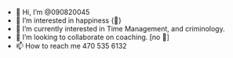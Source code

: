 - 👋 Hi, I’m @090820045
- 👀 I’m interested in happiness {🙂}
- 🌱 I’m currently interested in Time Management, and criminology.
- 💞️ I’m looking to collaborate on coaching. [no 🧢]
- 📫 How to reach me 470 535 6132
<!---
090820045/090820045 is a ✨ special ✨ repository because its `README.md` (this file) appears on your GitHub profile.
You can click the Preview link to take a look at your changes.
--->
